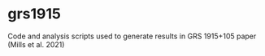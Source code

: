 # grs1915
Code and analysis scripts used to generate results in GRS 1915+105 paper (Mills et al. 2021)
